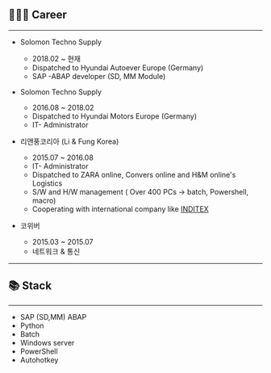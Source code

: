 ## 👨🏻‍💻 Career

---

- Solomon Techno Supply
    - 2018.02 ~ 현재
    - Dispatched to Hyundai Autoever Europe (Germany)
    - SAP -ABAP developer (SD, MM Module)

- Solomon Techno Supply
    - 2016.08 ~ 2018.02
    - Dispatched to Hyundai Motors Europe (Germany)
    - IT- Administrator

- 리앤풍코리아 (Li & Fung Korea)
    - 2015.07 ~ 2016.08
    - IT- Administrator
    - Dispatched to ZARA online, Convers online and H&M online's Logistics
    - S/W and H/W management ( Over 400 PCs → batch, Powershell, macro)
    - Cooperating with international company like  [INDITEX](https://www.inditex.com/)

- 코위버
    - 2015.03  ~ 2015.07
    - 네트워크 & 통신

---

## 📚 Stack

---

- SAP (SD,MM) ABAP
- Python
- Batch
- Windows server
- PowerShell
- Autohotkey

<!--
**lvuping/lvuping** is a ✨ _special_ ✨ repository because its `README.md` (this file) appears on your GitHub profile.

Here are some ideas to get you started:

- 🔭 I’m currently working on 
- 🌱 I’m currently learning ...
- 👯 I’m looking to collaborate on ...
- 🤔 I’m looking for help with ...
- 💬 Ask me about ...
- 📫 How to reach me: ...
- 😄 Pronouns: ...
- ⚡ Fun fact: ...
-->

